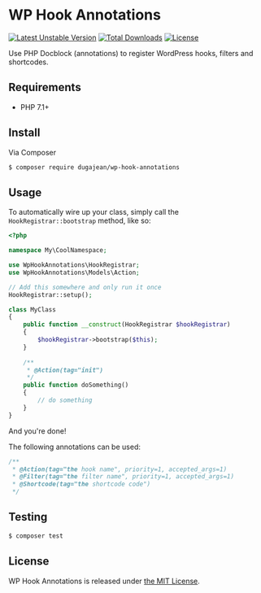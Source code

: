# WP Hook Annotations

[![Latest Unstable Version](https://poser.pugx.org/dugajean/wp-hook-annotations/v/unstable)](https://packagist.org/packages/dugajean/wp-hook-annotations)
[![Total Downloads](https://poser.pugx.org/dugajean/wp-hook-annotations/downloads)](https://packagist.org/packages/dugajean/wp-hook-annotations) 
[![License](https://poser.pugx.org/dugajean/wp-hook-annotations/license)](https://packagist.org/packages/dugajean/wp-hook-annotations) 

Use PHP Docblock (annotations) to register WordPress hooks, filters and shortcodes.

## Requirements

- PHP 7.1+

## Install

Via Composer

```bash
$ composer require dugajean/wp-hook-annotations
```

## Usage

To automatically wire up your class, simply call the `HookRegistrar::bootstrap` method, like so: 

```php
<?php

namespace My\CoolNamespace;

use WpHookAnnotations\HookRegistrar;
use WpHookAnnotations\Models\Action;

// Add this somewhere and only run it once
HookRegistrar::setup();

class MyClass
{
    public function __construct(HookRegistrar $hookRegistrar) 
    {
        $hookRegistrar->bootstrap($this);
    }
    
    /**
     * @Action(tag="init")    
     */
    public function doSomething()
    {
        // do something
    }
}
```

And you're done!

The following annotations can be used:

```php
/**
 * @Action(tag="the hook name", priority=1, accepted_args=1)
 * @Filter(tag="the filter name", priority=1, accepted_args=1)
 * @Shortcode(tag="the shortcode code")
 */
```

## Testing

```bash
$ composer test
```

## License
WP Hook Annotations is released under [the MIT License](LICENSE).
